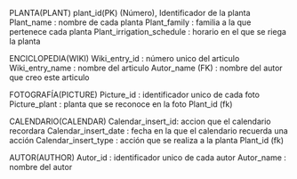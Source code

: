 PLANTA(PLANT) plant_id(PK) (Número), Identificador de la planta Plant_name : nombre de cada planta Plant_family : familia a la que pertenece cada planta Plant_irrigation_schedule : horario en el que se riega la planta

ENCICLOPEDIA(WIKI) Wiki_entry_id : número unico del articulo Wiki_entry_name : nombre del articulo Autor_name (FK) : nombre del autor que creo este articulo

FOTOGRAFÍA(PICTURE) Picture_id : identificador unico de cada foto Picture_plant : planta que se reconoce en la foto Plant_id (fk)

CALENDARIO(CALENDAR) Calendar_insert_id: accion que el calendario recordara Calendar_insert_date : fecha en la que el calendario recuerda una acción Calendar_insert_type : acción que se realiza a la planta Plant_id (fk)

AUTOR(AUTHOR) Autor_id : identificador unico de cada autor Autor_name : nombre del autor
